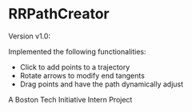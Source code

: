 # RRPathCreator
Version v1.0: 

Implemented the following functionalities: 
- Click to add points to a trajectory
- Rotate arrows to modify end tangents
- Drag points and have the path dynamically adjust

A Boston Tech Initiative Intern Project
